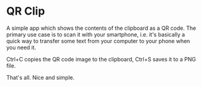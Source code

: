 QR Clip
=======

A simple app which shows the contents of the clipboard as a QR code.
The primary use case is to scan it with your smartphone, i.e. it's
basically a quick way to transfer some text from your computer to
your phone when you need it.

Ctrl+C copies the QR code image to the clipboard, Ctrl+S saves it to
a PNG file.

That's all. Nice and simple.
